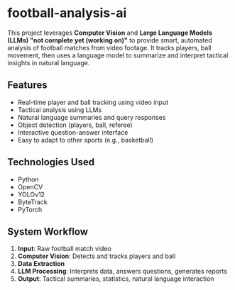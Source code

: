 # football-analysis-ai
This project leverages **Computer Vision** and **Large Language Models (LLMs) "not complete yet (working on)"** to provide smart, automated analysis of football matches from video footage. It tracks players, ball movement, then uses a language model to summarize and interpret tactical insights in natural language.
## Features
-  Real-time player and ball tracking using video input  
-  Tactical analysis using LLMs   
-  Natural language summaries and query responses  
-  Object detection (players, ball, referee)  
-  Interactive question-answer interface  
-  Easy to adapt to other sports (e.g., basketball)

## Technologies Used
- Python  
- OpenCV  
- YOLOv12  
- ByteTrack     
- PyTorch
## System Workflow
1. **Input**: Raw football match video  
2. **Computer Vision**: Detects and tracks players and ball  
3. **Data Extraction** 
4. **LLM Processing**: Interprets data, answers questions, generates reports  
5. **Output**: Tactical summaries, statistics, natural language interaction
